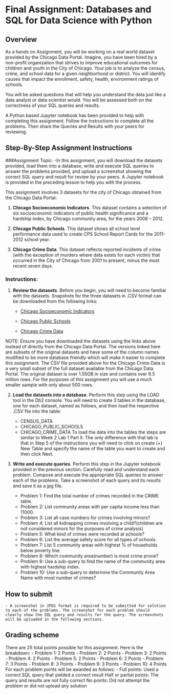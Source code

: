 # Final Assignment: Databases and SQL for Data Science with Python

## Overview
As a hands on Assignment, you will be working on a real world dataset provided by the Chicago Data Portal. Imagine, you have been hired by a non-profit organization that strives to improve educational outcomes for children and youth in the City of Chicago. Your job is to analyze the census, crime, and school data for a given neighborhood or district. You will identify causes that impact the enrollment, safety, health, environment ratings of schools.

You will be asked questions that will help you understand the data just like a data analyst or data scientist would. You will be assessed both on the correctness of your SQL queries and results.

A Python based Jupyter notebook has been provided to help with completing this assignment. Follow the instructions to complete all the problems. Then share the Queries and Results with your peers for reviewing.

## Step-By-Step Assignment Instructions
###Assignment Topic:
-In this assignment, you will download the datasets provided, load them into a database, write and execute SQL queries to answer the problems provided, and upload a screenshot showing the correct SQL query and result for review by your peers. A Jupyter notebook is provided in the preceding lesson to help you with the process.

This assignment involves 3 datasets for the city of Chicago obtained from the Chicago Data Portal:

1. __Chicago Socioeconomic Indicators__. This dataset contains a selection of six socioeconomic indicators of public health significance and a hardship index, by Chicago community area, for the years 2008 – 2012.

2. __Chicago Public Schools__. This dataset shows all school level performance data used to create CPS School Report Cards for the 2011-2012 school year.

3. __Chicago Crime Data__. This dataset reflects reported incidents of crime (with the exception of murders where data exists for each victim) that occurred in the City of Chicago from 2001 to present, minus the most recent seven days.

### Instructions:
1. __Review the datasets__. Before you begin, you will need to become familiar with the datasets. Snapshots for the three datasets in .CSV format can be downloaded from the following links:
	- [Chicago Socioeconomic Indicators](https://cf-courses-data.s3.us.cloud-object-storage.appdomain.cloud/IBMDeveloperSkillsNetwork-DB0201EN-SkillsNetwork/labs/FinalModule_Coursera_V5/data/ChicagoCensusData.csv?utm_medium=Exinfluencer&utm_source=Exinfluencer&utm_content=000026UJ&utm_term=10006555&utm_id=NA-SkillsNetwork-Channel-SkillsNetworkCoursesIBMDeveloperSkillsNetworkDB0201ENSkillsNetwork20127838-2021-01-01)

	- [Chicago Public Schools](https://cf-courses-data.s3.us.cloud-object-storage.appdomain.cloud/IBMDeveloperSkillsNetwork-DB0201EN-SkillsNetwork/labs/FinalModule_Coursera_V5/data/ChicagoPublicSchools.csv?utm_medium=Exinfluencer&utm_source=Exinfluencer&utm_content=000026UJ&utm_term=10006555&utm_id=NA-SkillsNetwork-Channel-SkillsNetworkCoursesIBMDeveloperSkillsNetworkDB0201ENSkillsNetwork20127838-2021-01-01)

	- [Chicago Crime Data](https://cf-courses-data.s3.us.cloud-object-storage.appdomain.cloud/IBMDeveloperSkillsNetwork-DB0201EN-SkillsNetwork/labs/FinalModule_Coursera_V5/data/ChicagoCrimeData.csv?utm_medium=Exinfluencer&utm_source=Exinfluencer&utm_content=000026UJ&utm_term=10006555&utm_id=NA-SkillsNetwork-Channel-SkillsNetworkCoursesIBMDeveloperSkillsNetworkDB0201ENSkillsNetwork20127838-2021-01-01)

NOTE: Ensure you have downloaded the datasets using the links above instead of directly from the Chicago Data Portal. The versions linked here are subsets of the original datasets and have some of the column names modified to be more database friendly which will make it easier to complete this assignment. The CSV file provided above for the Chicago Crime Data is a very small subset of the full dataset available from the Chicago Data Portal. The original dataset is over 1.55GB in size and contains over 6.5 million rows. For the purposes of this assignment you will use a much smaller sample with only about 500 rows.

2. __Load the datasets into a database__. Perform this step using the LOAD tool in the Db2 console. You will need to create 3 tables in the database, one for each dataset, named as follows, and then load the respective .CSV file into the table:
	- CENSUS_DATA
	- CHICAGO_PUBLIC_SCHOOLS
	- CHICAGO_CRIME_DATA
To load the data into the tables the steps are similar to Week 2 Lab 1 Part II. The only difference with that lab is that in Step 5 of the instructions you will need to click on create (+) New Table and specify the name of the table you want to create and then click Next.

3. __Write and execute queries__. Perform this step in the Jupyter notebook provided in the previous section. Carefully read and understand each problem. Compose and execute the appropriate SQL queries to answer each of the problems. Take a screenshot of each query and its results and save it as a jpg file.

	- Problem 1: Find the total number of crimes recorded in the CRIME table.
	- Problem 2: List community areas with per capita income less than 11000.
	- Problem 3: List all case numbers for crimes involving minors?
	- Problem 4: List all kidnapping crimes involving a child?(children are not considered minors for the purposes of crime analysis)
	- Problem 5: What kind of crimes were recorded at schools?
	- Problem 6: List the average safety score for all types of schools.
	- Problem 7: List 5 community areas with highest % of households below poverty line.
	- Problem 8: Which community area(number) is most crime prone?
	- Problem 9: Use a sub-query to find the name of the community area with highest hardship index.
	- Problem 10: Use a sub-query to determine the Community Area Name with most number of crimes?

## How to submit
	- A screenshot in JPEG format is required to be submitted for solution to each of the problems. The screenshot for each problem should clearly show the SQL query and results for the query. The screenshots will be uploaded in the following sections.

## Grading scheme
There are 25 total points possible for this assignment. Here is the breakdown:
	- Problem 1: 2 Points
	- Problem 2: 2 Points
	- Problem 3: 2 Points
	- Problem 4: 2 Points
	- Problem 5: 2 Points
	- Problem 6: 2 Points
	- Problem 7: 3 Points
	- Problem 8: 3 Points
	- Problem 9: 3 Points
	- Problem 10: 4 Points
For each problem points will be awarded as follows:
	- Full points: Used a correct SQL query that yielded a correct result
Half or partial points: The query and results are not fully correct
No points: Did not attempt the problem or did not upload any solution
